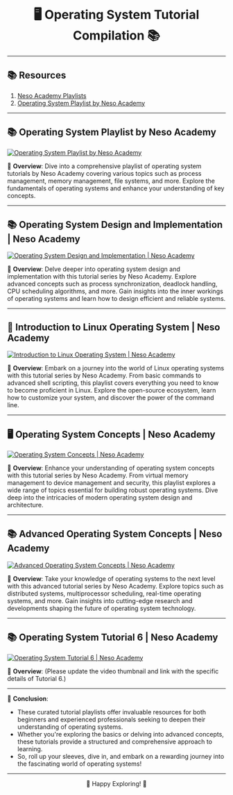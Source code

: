 <div align="center">
  
# 🖥️ Operating System Tutorial Compilation 📚

</div>
 
---

## 📚 Resources

1. [Neso Academy Playlists](https://www.youtube.com/@nesoacademy/playlists)
2. [Operating System Playlist by Neso Academy](https://www.youtube.com/playlist?list=PLBlnK6fEyqRiVhbXDGLXDk_OQAeuVcp2O)

---

## 📚 Operating System Playlist by Neso Academy

[![Operating System Playlist by Neso Academy](https://img.youtube.com/vi/YK7VZ1KSmEo/0.jpg)](https://www.youtube.com/@nesoacademy/playlists)

📝 **Overview**: Dive into a comprehensive playlist of operating system tutorials by Neso Academy covering various topics such as process management, memory management, file systems, and more. Explore the fundamentals of operating systems and enhance your understanding of key concepts.

---

## 📚 Operating System Design and Implementation | Neso Academy

[![Operating System Design and Implementation | Neso Academy](https://img.youtube.com/vi/14j8_Q0hHPE/0.jpg)](https://www.youtube.com/playlist?list=PLBlnK6fEyqRgRF-FUWec-0w4yWCurLy1t)

📝 **Overview**: Delve deeper into operating system design and implementation with this tutorial series by Neso Academy. Explore advanced concepts such as process synchronization, deadlock handling, CPU scheduling algorithms, and more. Gain insights into the inner workings of operating systems and learn how to design efficient and reliable systems.

---

## 🌟 Introduction to Linux Operating System | Neso Academy

[![Introduction to Linux Operating System | Neso Academy](https://img.youtube.com/vi/73oPhJbNigE/0.jpg)](https://www.youtube.com/playlist?list=PLBlnK6fEyqRgKl0MbI6kbI5ffNt7BF8Fn)

📝 **Overview**: Embark on a journey into the world of Linux operating systems with this tutorial series by Neso Academy. From basic commands to advanced shell scripting, this playlist covers everything you need to know to become proficient in Linux. Explore the open-source ecosystem, learn how to customize your system, and discover the power of the command line.

---

## 🖥️ Operating System Concepts | Neso Academy

[![Operating System Concepts | Neso Academy](https://img.youtube.com/vi/YD1mkQ1KpTQ/0.jpg)](https://www.youtube.com/playlist?list=PLBlnK6fEyqRh5YXKAPCZPVZPkdhQa9Skz)

📝 **Overview**: Enhance your understanding of operating system concepts with this tutorial series by Neso Academy. From virtual memory management to device management and security, this playlist explores a wide range of topics essential for building robust operating systems. Dive deep into the intricacies of modern operating system design and architecture.

---

## 📚 Advanced Operating System Concepts | Neso Academy

[![Advanced Operating System Concepts | Neso Academy](https://img.youtube.com/vi/RpAFW1rhyTU/0.jpg)](https://www.youtube.com/playlist?list=PLBlnK6fEyqRitWSE_AyyySWfhRgyA-rHk)

📝 **Overview**: Take your knowledge of operating systems to the next level with this advanced tutorial series by Neso Academy. Explore topics such as distributed systems, multiprocessor scheduling, real-time operating systems, and more. Gain insights into cutting-edge research and developments shaping the future of operating system technology.

---

## 📚 Operating System Tutorial 6 | Neso Academy

[![Operating System Tutorial 6 | Neso Academy](https://img.youtube.com/vi/SPECIFY_VIDEO_ID_HERE/0.jpg)](https://www.youtube.com/playlist?list=PLBlnK6fEyqRjDf_dmCEXgl6XjVKDDj0M2)

📝 **Overview**: (Please update the video thumbnail and link with the specific details of Tutorial 6.)

---

📘 **Conclusion**:

- These curated tutorial playlists offer invaluable resources for both beginners and experienced professionals seeking to deepen their understanding of operating systems.
- Whether you're exploring the basics or delving into advanced concepts, these tutorials provide a structured and comprehensive approach to learning.
- So, roll up your sleeves, dive in, and embark on a rewarding journey into the fascinating world of operating systems!

---

<div align="center"> 
  
🚀 Happy Exploring! 🌟

</div>
